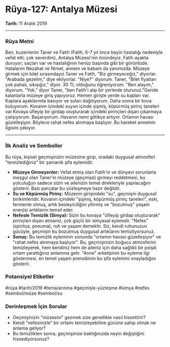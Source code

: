 # Rüya-127: Antalya Müzesi
**Tarih:** 11 Aralık 2019

---
### Rüya Metni

Ben, kuzenlerim Taner ve Fatih (Fatih, 6-7 yıl önce beyin hastalığı nedeniyle vefat etti; çok severdim), Antalya Müzesi'nin önündeyiz. Fatih ayakta duruyor; saçları var ve hastalığının henüz başında gibi bir görüntüde. Halalarım Nezahat ve Nimet, annem ve babam da yanımızda. Müzeye girmek için bilet sırasındayız.Taner ve Fatih, "Biz girmeyeceğiz," diyorlar. "Arabada gezelim," diye ekliyorlar. "Niye?" diyorum. Taner, "Bilet fiyatları çok pahalı, sıkışığız," diyor. 30 TL olduğunu öğreniyorum. "Ben alayım," diyorum. "Yok," diyor Taner, "ben Fatih'i alıp bir yerlerde otururuz."Geride kalanlarla müzeye giriş yapıyoruz. Hemen girişte yerde su kapları var. Kaplara ayaklarımla basıyor ve suları dağıtıyorum. Daha sonra bir kova buluyorum. Kovanın içindeki suyun içinde şişmiş, köpürmüş pirinç taneleri var.Kovaya üfleyip bir girdap oluşturarak içindeki pirinçleri dışarı çıkarmaya çalışıyorum. Başarıyorum. Havanın nemi gittikçe artıyor. Ortamın havası güzelleşiyor. Böylece rahat nefes alınmaya başlıyor. Bu hareket annemin ilgisini çekiyor.

---
### İlk Analiz ve Semboller

Bu rüya, kişisel geçmişinizin müzesine girip, oradaki duygusal atmosferi "temizlediğiniz" bir şamanik şifa eylemidir.

* **Müzeye Girmeyenler:** Vefat etmiş olan Fatih'in ve dünyevi sorunlarla meşgul olan Taner'in müzeye (geçmişe) girmeyi reddetmesi, bu yolculuğun sadece sizin ve ailenizin temel direkleriyle yapılacağını gösterir. Bazı parçalar bu yüzleşmeye hazır değildir.
* **Su ve Köpürmüş Pirinç:** Müzenin girişindeki "su", geçmişin duygusal birikimleridir. Kovanın içindeki "şişmiş, köpürmüş pirinç taneleri", eski, fermente olmuş, artık besleyiciliğini yitirmiş ve "bozulmuş" yaşam enerjisi artıklarını temsil eder.
* **Nefesle Temizlik (Simya):** Sizin bu kovaya "üfleyip girdap oluşturarak" pirinçleri dışarı atmanız, çok güçlü bir simyasal eylemdir. "Nefes" (spiritus, pneuma), ruh ve yaşam demektir. Siz, kendi ruhunuzun gücüyle, geçmişin bu bozulmuş duygusal artıklarını temizliyorsunuz.
* **Sonuç:** Bu temizlik eyleminin sonunda "ortamın havası güzelleşiyor" ve "rahat nefes alınmaya başlıyor". Bu, geçmişinizin boğucu atmosferini temizleyerek, hem kendiniz hem de aileniz için daha sağlıklı bir psişik ortam yarattığınız anlamına gelir. "Anne" arketipinin bu eyleme ilgi göstermesi, en temel yaşam prensibinin bu şifa eylemini onayladığını gösterir.

### Potansiyel Etiketler
#rüya #tarih/2019 #tema/arınma #geçmişle-yüzleşme #simya #nefes #sembol/müze #sembol/su

### Derinleşmek İçin Sorular
* Geçmişinizin "müzesini" gezmek size genellikle nasıl hissettirir?
* Kendi "nefesinizle" bir ortamı temizleyebilme gücüne sahip olmak ne anlama geliyor?
* Bu temizlikten sonra, geçmişinize baktığınızda neyin değiştiğini hissediyorsunuz?